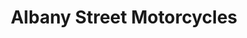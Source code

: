 ---
title: "Albany Street Motorcycles"
url: /newport/albany-street-motorcycles/
shop: motorcycle
---